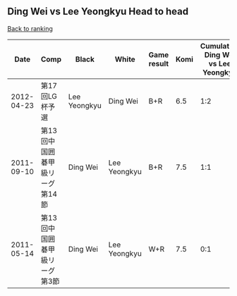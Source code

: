 ## Ding Wei vs Lee Yeongkyu Head to head

[Back to ranking](../../index.md)




| **Date** | **Comp** | **Black** | **White** | **Game result** | **Komi** | **Cumulative Ding Wei vs Lee Yeongkyu** | **Ding Wei streak** | **Lee Yeongkyu streak** | 
| --- | --- | --- | --- | --- | --- | --- | --- | --- |
| 2012-04-23 | 第17回LG杯予選 | Lee Yeongkyu | Ding Wei | B+R | 6.5 | 1:2 | 0 | 1 | 
| 2011-09-10 | 第13回中国囲碁甲級リーグ第14節 | Ding Wei | Lee Yeongkyu | B+R | 7.5 | 1:1 | 1 | 0 | 
| 2011-05-14 | 第13回中国囲碁甲級リーグ第3節 | Ding Wei | Lee Yeongkyu | W+R | 7.5 | 0:1 | 0 | 1 |




